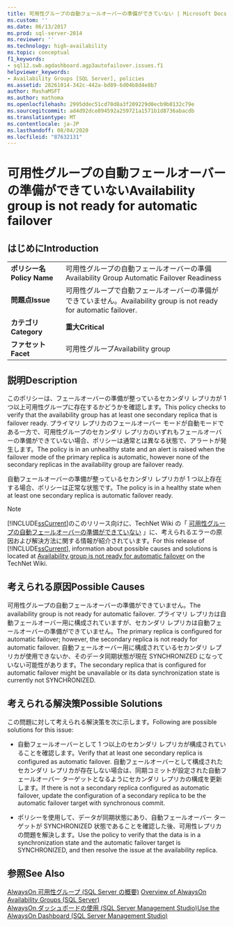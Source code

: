 ```yaml
---
title: 可用性グループの自動フェールオーバーの準備ができていない | Microsoft Docs
ms.custom: ''
ms.date: 06/13/2017
ms.prod: sql-server-2014
ms.reviewer: ''
ms.technology: high-availability
ms.topic: conceptual
f1_keywords:
- sql12.swb.agdashboard.agp3autofailover.issues.f1
helpviewer_keywords:
- Availability Groups [SQL Server], policies
ms.assetid: 28261014-342c-442a-bd89-6d04b8d4e8b7
author: MashaMSFT
ms.author: mathoma
ms.openlocfilehash: 2995ddec51cd70d8a3f209229d0ecb9b0132c79e
ms.sourcegitcommit: ad4d92dce894592a259721a1571b1d8736abacdb
ms.translationtype: MT
ms.contentlocale: ja-JP
ms.lasthandoff: 08/04/2020
ms.locfileid: "87632131"
---
```

# <a name="availability-group-is-not-ready-for-automatic-failover"></a><span data-ttu-id="1c4b5-102">可用性グループの自動フェールオーバーの準備ができていない</span><span class="sxs-lookup"><span data-stu-id="1c4b5-102">Availability group is not ready for automatic failover</span></span>
    
## <a name="introduction"></a><span data-ttu-id="1c4b5-103">はじめに</span><span class="sxs-lookup"><span data-stu-id="1c4b5-103">Introduction</span></span>  
  
|||  
|-|-|  
|<span data-ttu-id="1c4b5-104">**ポリシー名**</span><span class="sxs-lookup"><span data-stu-id="1c4b5-104">**Policy Name**</span></span>|<span data-ttu-id="1c4b5-105">可用性グループの自動フェールオーバーの準備</span><span class="sxs-lookup"><span data-stu-id="1c4b5-105">Availability Group Automatic Failover Readiness</span></span>|  
|<span data-ttu-id="1c4b5-106">**問題点**</span><span class="sxs-lookup"><span data-stu-id="1c4b5-106">**Issue**</span></span>|<span data-ttu-id="1c4b5-107">可用性グループで自動フェールオーバーの準備ができていません。</span><span class="sxs-lookup"><span data-stu-id="1c4b5-107">Availability group is not ready for automatic failover.</span></span>|  
|<span data-ttu-id="1c4b5-108">**カテゴリ**</span><span class="sxs-lookup"><span data-stu-id="1c4b5-108">**Category**</span></span>|<span data-ttu-id="1c4b5-109">**重大**</span><span class="sxs-lookup"><span data-stu-id="1c4b5-109">**Critical**</span></span>|  
|<span data-ttu-id="1c4b5-110">**ファセット**</span><span class="sxs-lookup"><span data-stu-id="1c4b5-110">**Facet**</span></span>|<span data-ttu-id="1c4b5-111">可用性グループ</span><span class="sxs-lookup"><span data-stu-id="1c4b5-111">Availability group</span></span>|  
  
## <a name="description"></a><span data-ttu-id="1c4b5-112">説明</span><span class="sxs-lookup"><span data-stu-id="1c4b5-112">Description</span></span>  
 <span data-ttu-id="1c4b5-113">このポリシーは、フェールオーバーの準備が整っているセカンダリ レプリカが 1 つ以上可用性グループに存在するかどうかを確認します。</span><span class="sxs-lookup"><span data-stu-id="1c4b5-113">This policy checks to verify that the availability group has at least one secondary replica that is failover ready.</span></span> <span data-ttu-id="1c4b5-114">プライマリ レプリカのフェールオーバー モードが自動モードである一方で、可用性グループのセカンダリ レプリカのいずれもフェールオーバーの準備ができていない場合、ポリシーは通常とは異なる状態で、アラートが発生します。</span><span class="sxs-lookup"><span data-stu-id="1c4b5-114">The policy is in an unhealthy state and an alert is raised when the failover mode of the primary replica is automatic, however none of the secondary replicas in the availability group are failover ready.</span></span>  
  
 <span data-ttu-id="1c4b5-115">自動フェールオーバーの準備が整っているセカンダリ レプリカが 1 つ以上存在する場合、ポリシーは正常な状態です。</span><span class="sxs-lookup"><span data-stu-id="1c4b5-115">The policy is in a healthy state when at least one secondary replica is automatic failover ready.</span></span>  
  
> [!NOTE]  
>  <span data-ttu-id="1c4b5-116">[!INCLUDE[ssCurrent](../../../includes/sscurrent-md.md)]のこのリリース向けに、TechNet Wiki の「 [可用性グループの自動フェールオーバーの準備ができていない](https://go.microsoft.com/fwlink/p/?LinkId=220851) 」に、考えられるエラーの原因および解決方法に関する情報が紹介されています。</span><span class="sxs-lookup"><span data-stu-id="1c4b5-116">For this release of [!INCLUDE[ssCurrent](../../../includes/sscurrent-md.md)], information about possible causes and solutions is located at [Availability group is not ready for automatic failover](https://go.microsoft.com/fwlink/p/?LinkId=220851) on the TechNet Wiki.</span></span>  
  
## <a name="possible-causes"></a><span data-ttu-id="1c4b5-117">考えられる原因</span><span class="sxs-lookup"><span data-stu-id="1c4b5-117">Possible Causes</span></span>  
 <span data-ttu-id="1c4b5-118">可用性グループの自動フェールオーバーの準備ができていません。</span><span class="sxs-lookup"><span data-stu-id="1c4b5-118">The availability group is not ready for automatic failover.</span></span> <span data-ttu-id="1c4b5-119">プライマリ レプリカは自動フェールオーバー用に構成されていますが、セカンダリ レプリカは自動フェールオーバーの準備ができていません。</span><span class="sxs-lookup"><span data-stu-id="1c4b5-119">The primary replica is configured for automatic failover; however, the secondary replica is not ready for automatic failover.</span></span> <span data-ttu-id="1c4b5-120">自動フェールオーバー用に構成されているセカンダリ レプリカが使用できないか、そのデータ同期状態が現在 SYNCHRONIZED になっていない可能性があります。</span><span class="sxs-lookup"><span data-stu-id="1c4b5-120">The secondary replica that is configured for automatic failover might be unavailable or its data synchronization state is currently not SYNCHRONIZED.</span></span>  
  
## <a name="possible-solutions"></a><span data-ttu-id="1c4b5-121">考えられる解決策</span><span class="sxs-lookup"><span data-stu-id="1c4b5-121">Possible Solutions</span></span>  
 <span data-ttu-id="1c4b5-122">この問題に対して考えられる解決策を次に示します。</span><span class="sxs-lookup"><span data-stu-id="1c4b5-122">Following are possible solutions for this issue:</span></span>  
  
-   <span data-ttu-id="1c4b5-123">自動フェールオーバーとして 1 つ以上のセカンダリ レプリカが構成されていることを確認します。</span><span class="sxs-lookup"><span data-stu-id="1c4b5-123">Verify that at least one secondary replica is configured as automatic failover.</span></span> <span data-ttu-id="1c4b5-124">自動フェールオーバーとして構成されたセカンダリ レプリカが存在しない場合は、同期コミットが設定された自動フェールオーバー ターゲットとなるようにセカンダリ レプリカの構成を更新します。</span><span class="sxs-lookup"><span data-stu-id="1c4b5-124">If there is not a secondary replica configured as automatic failover, update the configuration of a secondary replica to be the automatic failover target with synchronous commit.</span></span>  
  
-   <span data-ttu-id="1c4b5-125">ポリシーを使用して、データが同期状態にあり、自動フェールオーバー ターゲットが SYNCHRONIZED 状態であることを確認した後、可用性レプリカの問題を解決します。</span><span class="sxs-lookup"><span data-stu-id="1c4b5-125">Use the policy to verify that the data is in a synchronization state and the automatic failover target is SYNCHRONIZED, and then resolve the issue at the availability replica.</span></span>  
  
## <a name="see-also"></a><span data-ttu-id="1c4b5-126">参照</span><span class="sxs-lookup"><span data-stu-id="1c4b5-126">See Also</span></span>  
 <span data-ttu-id="1c4b5-127">[AlwaysOn 可用性グループ &#40;SQL Server の概要&#41;](overview-of-always-on-availability-groups-sql-server.md) </span><span class="sxs-lookup"><span data-stu-id="1c4b5-127">[Overview of AlwaysOn Availability Groups &#40;SQL Server&#41;](overview-of-always-on-availability-groups-sql-server.md) </span></span>  
 [<span data-ttu-id="1c4b5-128">AlwaysOn ダッシュボードの使用 &#40;SQL Server Management Studio&#41;</span><span class="sxs-lookup"><span data-stu-id="1c4b5-128">Use the AlwaysOn Dashboard &#40;SQL Server Management Studio&#41;</span></span>](use-the-always-on-dashboard-sql-server-management-studio.md)  
  
  
